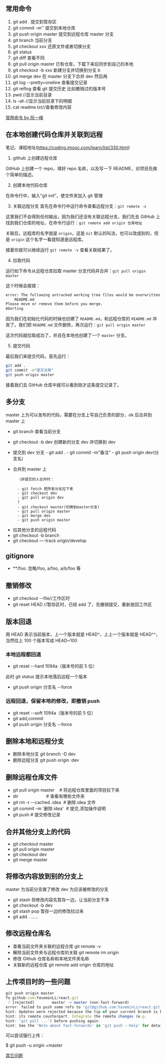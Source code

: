 ## 常用命令

1. git add . 提交到暂存区
2. git commit -m'' 提交到本地仓库
3. git push origin master 提交到远程仓库 master 分支
4. git branch 当前分支
5. git checkout xxx 还原文件或者切换分支
6. git status
7. git diff 查看不同
8. git pull origin master 已有仓库，下载下来后同步到自己的本地
9. git checkout -b xxx 新建分支并切换到分支 b
10. git merge dev 在 master 分支下合并 dev 然后再
11. git log --pretty=oneline 查看提交记录
12. git reflog 查看 git 提交历史 比如撤销过的版本号
13. pwd //显示当前目录
14. ls -ah //显示当前目录下的明细
15. cat readme.txt//查看修改内容

[常用命令 by 阮一峰](http://www.ruanyifeng.com/blog/2015/12/git-cheat-sheet.html)

## 在本地创建代码仓库并关联到远程

笔记、课程地址(https://coding.imooc.com/learn/list/330.html)

1. github 上创建远程仓库

GitHub 上创建一个 repo，填好 repo 名称，以及写一下 README，对项目先做个简单的描述。

2. 创建本地代码仓库

在命令行中，输入“git init”，使文件夹加入 git 管理

3. 关联远程分支
   首先在命令行中运行命令查看远程分支：`git remote -v`

这里我们不会得到任何输出，因为我们还没有关联远程分支，我们先去 GitHub 上找到我们仓库的地址，在命令行运行：`git remote add origin 仓库地址`

关联后，远程库的名字就是 `origin`，这是 `Git` 默认的叫法，也可以改成别的，但是 `origin` 这个名字一看就知道是远程库。

接着你就可以继续运行 `git remote -v` 查看关联结果了。

4. 拉取代码

运行如下命令从远程仓库拉取 master 分支代码并合并：`git pull origin master`

这个时候会报错：

```bash
error: The following untracked working tree files would be overwritten by merge:
	README.md
Please move or remove them before you merge.
Aborting
```

因为我们在初始化代码的时候也创建了 `README.md`，和远程仓库的 `README.md` 冲突了。我们把 `README.md` 文件删除，再次运行：`git pull origin master`

这次代码就拉取成功了，并且在本地也创建了一个 `master` 分支。

5. 提交代码

最后我们来提交代码，首先运行：

```bash
git add .
git commit -m"提交注释"
git push origin master
```

接着我们去 GitHub 仓库中就可以看到刚才这条提交记录了。

## 多分支

master 上为可以发布的代码，需要在分支上写自己负责的部分，ok 后合并到 master 上

- git branch 查看当前分支
- git checkout -b dev 创建新的分支 dev 并切换到 dev
- 提交到 dev 分支 - git add . - git commit -m"备注" - git push origin dev(分支名)
- 合并到 master 上

      	（非提交的人合并时：

      	- git fetch 把所有分支拉下来
      	- git checkout dev
      	- git pull origin dev
      	)
      	- git checkout master(切换到master分支)
      	- git pull origin master
      	- git merge dev
      	- git push origin master

* 拉其他分支的远程代码
* git checkout -b branch
* git checkout —-track origin/develop

## gitignore

- \*\*/foo: 忽略/foo, a/foo, a/b/foo 等

## 撤销修改

- git checkout --file//工作区时
- git reset HEAD <file>//暂存区时，已经 add 了，先撤销提交，重新放回工作区

## 版本回退

用 HEAD 表示当前版本，上一个版本就是 HEAD^，上上一个版本就是 HEAD^^，当然往上 100 个版本写成 HEAD~100

### 本地远程都回退

- git reset --hard 1094a（版本号的前 5 位）

此时 git status 提示本地落后远程一个版本

- git push origin 分支名 --force

### 远程回退，保留本地的修改，即撤销 push

- git reset --soft 1094a（版本号的前 5 位）
- git add,commit
- git push origin 分支名 --force

## 删除本地和远程分支

- 删除本地分支 git branch -D dev
- 删除远程分支 git push origin :dev

## 删除远程仓库文件

- git pull origin master    # 将远程仓库里面的项目拉下来
- dir                       # 查看有哪些文件夹
- git rm -r --cached .idea  # 删除.idea 文件
- git commit -m '删除.idea'  # 提交,添加操作说明
- git push # 提交修改记录

## 合并其他分支上的代码

- git checkout master
- git pull origin master
- git checkout dev
- git merge master

## 将修改内容放到别的分支上

master 为当前分支做了修改 dev 为应该被修改的分支

- git stash 将修改内容先暂存一边，让当前分支干净
- git checkout -b dev
- git stash pop 暂存一边的修改拉过来
- git add . ……

## 修改远程仓库名

- 查看当前文件夹关联的远程仓库 git remote -v
- 解除当前文件夹与远程仓库的关联 git remote rm origin
- 修改 Github 仓库名称和本地文件夹名称
- 关联新的远程仓库 git remote add origin 仓库的地址

## 上传项目时的一些问题

```js
git push origin master
To github.com:YaseminLi/react.git
 ! [rejected]        master -> master (non-fast-forward)
error: failed to push some refs to 'git@github.com:YaseminLi/react.git'
hint: Updates were rejected because the tip of your current branch is behind
hint: its remote counterpart. Integrate the remote changes (e.g.
hint: 'git pull ...') before pushing again.
hint: See the 'Note about fast-forwards' in 'git push --help' for details.
```

可以尝试强行上传：

\$ git push -u origin +master

[其它问题](https://blog.csdn.net/crazydony/article/details/51983343)
